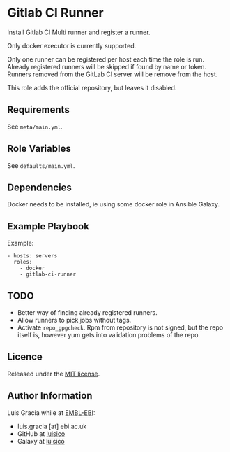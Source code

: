 Gitlab CI Runner
================
Install Gitlab CI Multi runner and register a runner.

Only docker executor is currently supported.

Only one runner can be registered per host each time the role is run. Already registered runners will be skipped if found by name or token. Runners removed from the GitLab CI server will be remove from the host.

This role adds the official repository, but leaves it disabled.

Requirements
------------
See `meta/main.yml`.

Role Variables
--------------
See `defaults/main.yml`.

Dependencies
------------
Docker needs to be installed, ie using some docker role in Ansible Galaxy.

Example Playbook
----------------
Example:
```
- hosts: servers
  roles:
    - docker
    - gitlab-ci-runner
```

TODO
----
- Better way of finding already registered runners.
- Allow runners to pick jobs without tags.
- Activate `repo_gpgcheck`. Rpm from repository is not signed, but the repo itself is, however yum gets into validation problems of the repo.

Licence
-------
Released under the [MIT license](https://opensource.org/licenses/MIT).

Author Information
------------------
Luis Gracia while at [EMBL-EBI](http://www.ebi.ac.uk/):
- luis.gracia [at] ebi.ac.uk
- GitHub at [luisico](https://github.com/luisico)
- Galaxy at [luisico](https://galaxy.ansible.com/luisico)
